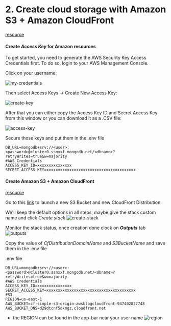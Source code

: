 # 2. Create cloud storage with Amazon S3 + Amazon CloudFront

[resource](https://stackabuse.com/uploading-files-to-aws-s3-with-node-js/)

#### Create _Access Key_ for Amazon resources

To get started, you need to generate the AWS Security Key Access Credentials first. To do so, login to your AWS Management Console.

Click on your username:

![my-credentials](http://d1ih00e1ckr8rk.cloudfront.net/aws-starter/aws-my-credentials.png)

Then select Access Keys -> Create New Access Key:

![create-key](https://stackabuse.s3.amazonaws.com/media/uploading-files-to-s3-with-nodejs-2.png)

After that you can either copy the Access Key ID and Secret Access Key from this window or you can download it as a .CSV file:

![access-key](https://stackabuse.s3.amazonaws.com/media/uploading-files-to-s3-with-nodejs-3.png)


Secure those keys and put them in the .env file
````dotenv
DB_URL=mongodb+srv://<user>:<password>@cluster0.ssmxxf.mongodb.net/<dbname>?retryWrites=true&w=majority
#AWS Credentials
ACCESS_KEY_ID=xxxxxxxxxxxxxxx
SECRET_ACCESS_KEY=xxxxxxxxxxxxxxxxxxxxxxxxxxxxxxxxxxxxxxx
````

#### Create Amazon S3 + Amazon CloudFront

[resource](https://aws.amazon.com/blogs/networking-and-content-delivery/amazon-s3-amazon-cloudfront-a-match-made-in-the-cloud/)

Go to this [link](https://console.aws.amazon.com/cloudformation/home?region=us-east-1#/stacks/new?stackName=cloudfrontfors3&templateURL=https://s3-eu-west-1.amazonaws.com/tomash-public/AWS/s3bucket_with_cloudfront.yml) to launch a new S3 Bucket and new CloudFront Distribution

We'll keep the default options in all steps, maybe give the stack custom name and click _Create stack_
![create-stack](http://d1ih00e1ckr8rk.cloudfront.net/aws-starter/cloudfront-review.png)


Monitor the stack status, once creation done clock on **_Outputs_** tab
![outputs](http://d1ih00e1ckr8rk.cloudfront.net/aws-starter/stackoutput.png)

Copy the value of _CfDistributionDomainName_ and _S3BucketName_ and save them in the .env file

.env file

````dotenv
DB_URL=mongodb+srv://<user>:<password>@cluster0.ssmxxf.mongodb.net/<dbname>?retryWrites=true&w=majority
#AWS Credentials
ACCESS_KEY_ID=xxxxxxxxxxxxxxx
SECRET_ACCESS_KEY=xxxxxxxxxxxxxxxxxxxxxxxxxxxxxxxxxxxxxxx
#S3
REGION=us-east-1
AWS_BUCKET=cf-simple-s3-origin-awsblogcloudfront-947402827748
AWS_BUCKET_DNS=d29dtcnf5dxmgz.cloudfront.net
````
* the REGION can be found in the app-bar near your user name
  ![region](https://docs.aws.amazon.com/awsconsolehelpdocs/latest/gsg/images/console-region-selector.png)
